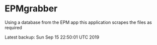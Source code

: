 # EPMgrabber
Using a database from the EPM app this application scrapes the files as required


Latest backup: Sun Sep 15 22:50:01 UTC 2019

